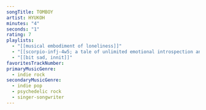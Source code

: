 ```yaml
---
songTitle: TOMBOY
artist: HYUKOH
minutes: "4"
seconds: "1"
rating: 7
playlists:
  - "[[musical embodiment of loneliness]]"
  - "[[scorpio-infj-4w5; a tale of unlimited emotional introspection and arcane bullshit]]"
  - "[[bit sad, innit]]"
favoritesTrackNumber:
primaryMusicGenre:
  - indie rock
secondaryMusicGenre:
  - indie pop
  - psychedelic rock
  - singer-songwriter
---
```

